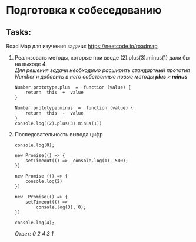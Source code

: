 # Подготовка к собеседованию
## Tasks:

Road Map для изучения задачи: https://neetcode.io/roadmap

1. Реализовать методы, которые при вводе (2).plus(3).minus(1) дали бы на выходе 4.  
	*Для решения задачи необходимо расширить стандартный прототип Number и добавить в него собственные новые методы **plus** и **minus***
	```
	Number.prototype.plus  =  function (value) {
		return  this  +  value
	}

	Number.prototype.minus  =  function (value) {
		return  this  -  value
	}
	console.log((2).plus(3).minus(1))
	```
2. Последовательность вывода цифр
	```
	console.log(0);

	new Promise(() => {
		setTimeout(() =>  console.log(1), 500);
	})

	new Promise (() => {
		console.log(2)
	})

	new  Promise(() => {
		setTimeout(() =>  
			console.log(3), 0);
	})
	 
	console.log(4);
	```
	*Ответ: 0 2 4 3 1*